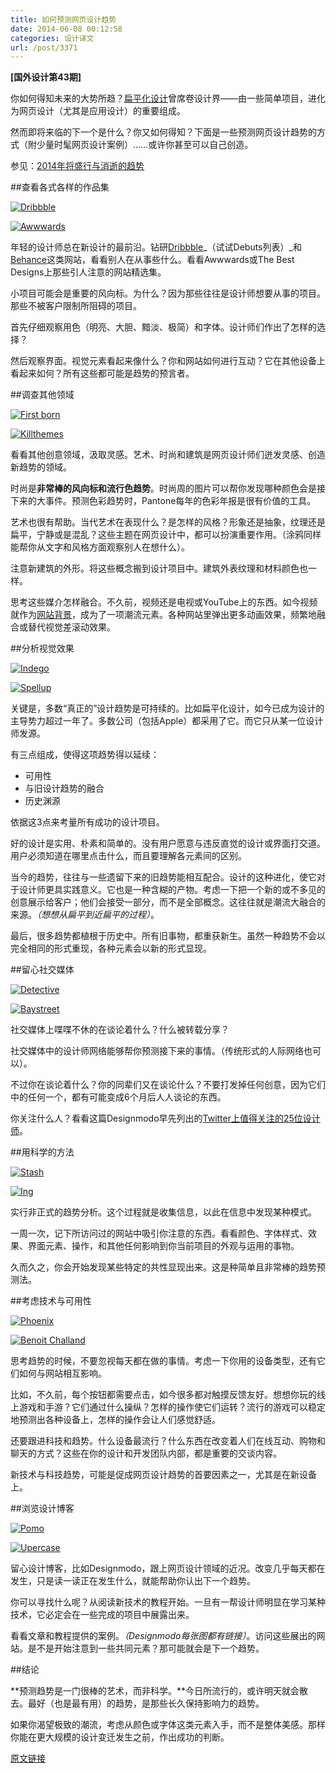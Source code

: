 ```yaml
---
title: 如何预测网页设计趋势
date: 2014-06-08 00:12:58
categories: 设计译文
url: /post/3371
---
```


**[国外设计第43期]**

你如何得知未来的大势所趋？[扁平化设计](http://designmodo.com/flat-design-principles/)曾席卷设计界——由一些简单项目，进化为网页设计（尤其是应用设计）的重要组成。

然而即将来临的下一个是什么？你又如何得知？下面是一些预测网页设计趋势的方式（附少量时髦网页设计案例）……或许你甚至可以自己创造。

参见：[2014年将盛行与消逝的趋势](http://designmodo.com/web-design-trends-2014/ "Coming and Going Web Design Trends for 2014")

##查看各式各样的作品集

[![Dribbble](http://designmodo.com/wp-content/uploads/2014/05/dribbble.jpg "如何预测网页设计趋势")](https://dribbble.com/shots?list=debuts)

[![Awwwards](http://designmodo.com/wp-content/uploads/2014/05/awwwards.jpg "如何预测网页设计趋势")](http://www.awwwards.com/)

年轻的设计师总在新设计的最前沿。钻研[Dribbble](http://designmodo.com/dribbble/)_（试试Debuts列表）_和[Behance](http://designmodo.com/behance/)这类网站，看看别人在从事些什么。看看Awwwards或The Best Designs上那些引人注意的网站精选集。

小项目可能会是重要的风向标。为什么？因为那些往往是设计师想要从事的项目。那些不被客户限制所阻碍的项目。

首先仔细观察用色（明亮、大胆、黯淡、极简）和字体。设计师们作出了怎样的选择？

然后观察界面。视觉元素看起来像什么？你和网站如何进行互动？它在其他设备上看起来如何？所有这些都可能是趋势的预言者。

##调查其他领域

[![First born](http://designmodo.com/wp-content/uploads/2014/05/first-born.jpg "如何预测网页设计趋势")](http://www.firstborn.com/)

[![Killthemes](http://designmodo.com/wp-content/uploads/2014/05/killthemes.jpg "如何预测网页设计趋势")](http://killthemess.com/)

看看其他创意领域，汲取灵感。艺术、时尚和建筑是网页设计师们迸发灵感、创造新趋势的领域。

时尚是**非常棒的风向标和流行色趋势**。时尚周的图片可以帮你发现哪种颜色会是接下来的大事件。预测色彩趋势时，Pantone每年的色彩年报是很有价值的工具。

艺术也很有帮助。当代艺术在表现什么？是怎样的风格？形象还是抽象，纹理还是扁平，宁静或是混乱？这些主题在网页设计中，都可以扮演重要作用。（涂鸦同样能帮你从文字和风格方面观察别人在想什么）。

注意新建筑的外形。将这些概念搬到设计项目中。建筑外表纹理和材料颜色也一样。

思考这些媒介怎样融合。不久前，视频还是电视或YouTube上的东西。如今视频就作为[网站背景](http://designmodo.com/website-video-backgrounds/)，成为了一项潮流元素。各种网站里弹出更多动画效果，频繁地融合或替代视觉差滚动效果。

##分析视觉效果

[![Indego](http://designmodo.com/wp-content/uploads/2014/05/indego.jpg "如何预测网页设计趋势")](https://indegoafrica.org/)

[![Spellup](http://designmodo.com/wp-content/uploads/2014/05/spellup.jpg "如何预测网页设计趋势")](https://spellup.withgoogle.com/)

关键是，多数“真正的”设计趋势是可持续的。比如扁平化设计，如今已成为设计的主导势力超过一年了。多数公司（包括Apple）都采用了它。而它只从某一位设计师发源。

有三点组成，使得这项趋势得以延续：

*   可用性
*   与旧设计趋势的融合
*   历史渊源

依据这3点来考量所有成功的设计项目。

好的设计是实用、朴素和简单的。没有用户愿意与违反直觉的设计或界面打交道。用户必须知道在哪里点击什么，而且要理解各元素间的区别。

当今的趋势，往往与一些遗留下来的旧趋势能相互配合。设计的这种进化，使它对于设计师更具实践意义。它也是一种含糊的产物。考虑一下把一个新的或不多见的创意展示给客户；他们会接受一部分，而不是全部概念。这往往就是潮流大融合的来源。_（想想从扁平到近扁平的过程）_。

最后，很多趋势都植根于历史中。所有旧事物，都重获新生。虽然一种趋势不会以完全相同的形式重现，各种元素会以新的形式显现。

##留心社交媒体

[![Detective](http://designmodo.com/wp-content/uploads/2014/05/detective.jpg "如何预测网页设计趋势")](http://www.wekeeptheotherbadmenfromthedoor.com/)

[![Baystreet](http://designmodo.com/wp-content/uploads/2014/05/baystreet.jpg "如何预测网页设计趋势")](http://baystreetbiergarten.com/)

社交媒体上喋喋不休的在谈论着什么？什么被转载分享？

社交媒体中的设计师网络能够帮你预测接下来的事情。（传统形式的人际网络也可以）。

不过你在谈论着什么？你的同辈们又在谈论什么？不要打发掉任何创意，因为它们中的任何一个，都有可能变成6个月后人人谈论的东西。

你关注什么人？看看这篇Designmodo早先列出的[Twitter上值得关注的25位设计师](http://designmodo.com/designers-follow-twitter/)。

##用科学的方法

[![Stash](http://designmodo.com/wp-content/uploads/2014/05/stash.jpg "如何预测网页设计趋势")](http://stashflaticons.com/)

[![Ing](http://designmodo.com/wp-content/uploads/2014/05/ing.jpg "如何预测网页设计趋势")](http://ingworld.ing.com/nl/2014-Q1)

实行非正式的趋势分析。这个过程就是收集信息，以此在信息中发现某种模式。

一周一次，记下所访问过的网站中吸引你注意的东西。看看颜色、字体样式、效果、界面元素、操作，和其他任何影响到你当前项目的外观与运用的事物。

久而久之，你会开始发现某些特定的共性显现出来。这是种简单且非常棒的趋势预测法。

##考虑技术与可用性

[![Phoenix](http://designmodo.com/wp-content/uploads/2014/05/phoenix.jpg "如何预测网页设计趋势")](http://www.phoenix-m.com/)

[![Benoit Challand](http://designmodo.com/wp-content/uploads/2014/05/ghost-buttons.jpg "如何预测网页设计趋势")](http://www.benoitchalland.com/)

思考趋势的时候，不要忽视每天都在做的事情。考虑一下你用的设备类型，还有它们如何与网站相互影响。

比如，不久前，每个按钮都需要点击，如今很多都对触摸反馈友好。想想你玩的线上游戏和手游？它们通过什么操纵？怎样的操作使它们运转？流行的游戏可以稳定地预测出各种设备上，怎样的操作会让人们感觉舒适。

还要跟进科技和趋势。什么设备最流行？什么东西在改变着人们在线互动、购物和聊天的方式？这些在你的设计和开发团队内部，都是重要的交谈内容。

新技术与科技趋势，可能是促成网页设计趋势的首要因素之一，尤其是在新设备上。

##浏览设计博客

[![Pomo](http://designmodo.com/wp-content/uploads/2014/05/pomo.jpg "如何预测网页设计趋势")](http://pomopizzeria.com/)

[![Upercase](http://designmodo.com/wp-content/uploads/2014/05/upercase.jpg "如何预测网页设计趋势")](http://www.uppercase.no)

留心设计博客，比如Designmodo，跟上网页设计领域的近况。改变几乎每天都在发生，只是读一读正在发生什么，就能帮助你认出下一个趋势。

你可以寻找什么呢？从阅读新技术的教程开始。一旦有一帮设计师明显在学习某种技术，它必定会在一些完成的项目中展露出来。

看看文章和教程提供的案例。_（Designmodo每张图都有链接）_。访问这些展出的网站。是不是开始注意到一些共同元素？那可能就会是下一个趋势。

##结论

**预测趋势是一门很棒的艺术，而非科学。**今日所流行的，或许明天就会散去。最好（也是最有用）的趋势，是那些长久保持影响力的趋势。

如果你渴望极致的潮流，考虑从颜色或字体这类元素入手，而不是整体美感。那样你能在更大规模的设计变迁发生之前，作出成功的判断。

[原文链接](http://designmodo.com/predict-design-trends/)